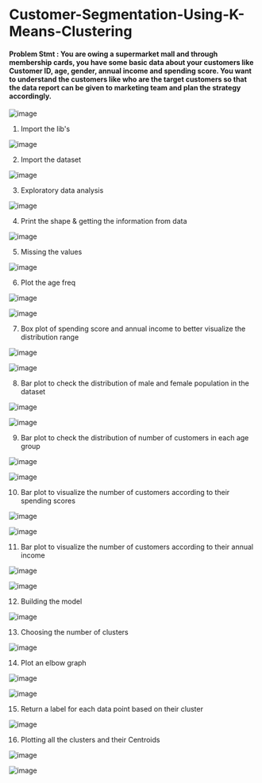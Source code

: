 # Customer-Segmentation-Using-K-Means-Clustering
#### Problem Stmt : You are owing a supermarket mall and through membership cards, you have some basic data about your customers like Customer ID, age, gender, annual income and spending score. You want to understand the customers like who are the target customers so that the data report can be given to marketing team and plan the strategy accordingly. 

![image](https://user-images.githubusercontent.com/37560890/160247662-025f44de-ccde-4ae2-b376-83c67a68807e.png)

1. Import the lib's

![image](https://user-images.githubusercontent.com/37560890/160247732-bfa14a73-4e60-46e9-a857-1849eda09bd1.png)

2. Import the dataset

![image](https://user-images.githubusercontent.com/37560890/160247762-5c78ac31-5e58-419b-9ca8-b8c0b77d42d4.png)

3. Exploratory data analysis 

![image](https://user-images.githubusercontent.com/37560890/160247844-b50a80e3-4122-4bbd-bdd8-173539f3b9bf.png)

4. Print the shape & getting the information from data

![image](https://user-images.githubusercontent.com/37560890/160247878-b928cf0b-1dcd-431f-943a-fd52ab386ad4.png)

5. Missing the values

![image](https://user-images.githubusercontent.com/37560890/160247910-d9c397b7-0c43-4570-a2db-380eb87c49b1.png)

6. Plot the age freq

![image](https://user-images.githubusercontent.com/37560890/160247931-55b0e168-3b6b-4d9a-bbe6-b701c3b1b19b.png)

![image](https://user-images.githubusercontent.com/37560890/160247956-1a96e004-d589-41d4-8d9c-b2f1a3a5c526.png)

7. Box plot of spending score and annual income to better visualize the distribution range

![image](https://user-images.githubusercontent.com/37560890/160247995-9c11839c-ab3a-453a-916e-da9b04b253f8.png)

![image](https://user-images.githubusercontent.com/37560890/160248010-b49b2796-ca9a-4a7f-a6a8-f4125ca580f2.png)

8. Bar plot to check the distribution of male and female population in the dataset

![image](https://user-images.githubusercontent.com/37560890/160248051-88a076f6-5ba0-4570-b890-3c163180abad.png)

![image](https://user-images.githubusercontent.com/37560890/160248071-6d27616c-3230-4581-b682-0d4efb35d9e7.png)

9. Bar plot to check the distribution of number of customers in each age group

![image](https://user-images.githubusercontent.com/37560890/160248094-8b517a13-3d8e-4daf-8a09-6d4734e9bc56.png)

![image](https://user-images.githubusercontent.com/37560890/160248112-a978ef05-384c-43b2-b892-7dc0528d6913.png)

10. Bar plot to visualize the number of customers according to their spending scores

![image](https://user-images.githubusercontent.com/37560890/160248133-e0c7d5f2-bccc-45ad-b852-a4006c233fae.png)

![image](https://user-images.githubusercontent.com/37560890/160248147-ec4560be-4338-4924-8c55-8028298b0f24.png)

11. Bar plot to visualize the number of customers according to their annual income

![image](https://user-images.githubusercontent.com/37560890/160248161-a0c67bc3-c3dd-488c-970c-ed424118944f.png)

![image](https://user-images.githubusercontent.com/37560890/160248172-df3c0a2a-4df8-483d-8bd4-e2df86a87d82.png)


12. Building the model

![image](https://user-images.githubusercontent.com/37560890/160248193-c7b4bb99-3472-4f5d-8d9b-7decef6b11cb.png)

13. Choosing the number of clusters

![image](https://user-images.githubusercontent.com/37560890/160248305-63c3fb97-3f6b-43c0-98e9-310c8ccbe9cb.png)

14. Plot an elbow graph

![image](https://user-images.githubusercontent.com/37560890/160248340-c8e7b28d-c26b-4d6f-90bc-9d901ecb5f12.png)

![image](https://user-images.githubusercontent.com/37560890/160248367-92a5debc-1756-45de-822b-b36f8edf1d7a.png)

15. Return a label for each data point based on their cluster

![image](https://user-images.githubusercontent.com/37560890/160248387-c0dcdd08-00b9-44b5-ab52-c7967c733bcd.png)

16. Plotting all the clusters and their Centroids

![image](https://user-images.githubusercontent.com/37560890/160248404-ea81728c-6931-4787-9669-0ac2c89456fb.png)

![image](https://user-images.githubusercontent.com/37560890/160248420-0ed22242-6a74-4572-8a5c-8630765aa3ff.png)





